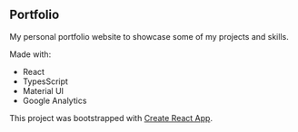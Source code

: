## Portfolio

My personal portfolio website to showcase some of my projects and skills.

Made with:
- React
- TypesScript
- Material UI
- Google Analytics

This project was bootstrapped with [Create React App](https://github.com/facebook/create-react-app).
